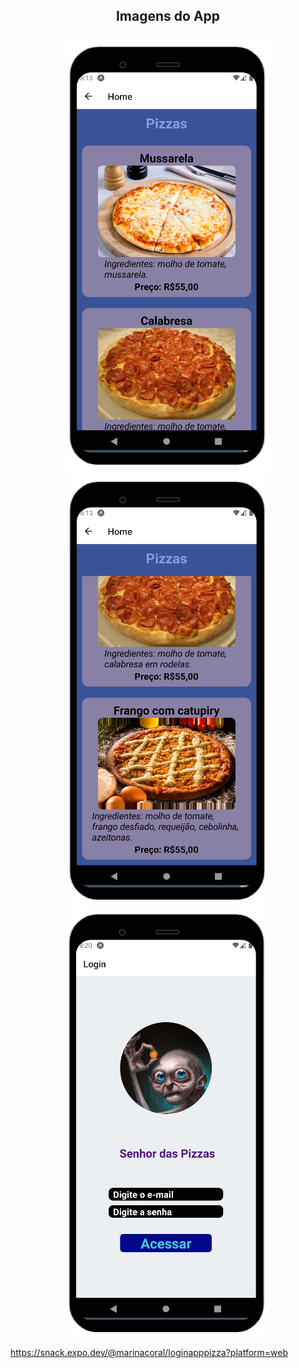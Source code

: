 <h2 align="center">Imagens do App</h2>

<div align="center">
  <img src="home1.png"></img>
</div>

<div align="center">
  <img src="home2.png"></img>
</div>

<div align="center">
  <img src="login.png"></img>
</div>


https://snack.expo.dev/@marinacoral/loginapppizza?platform=web
